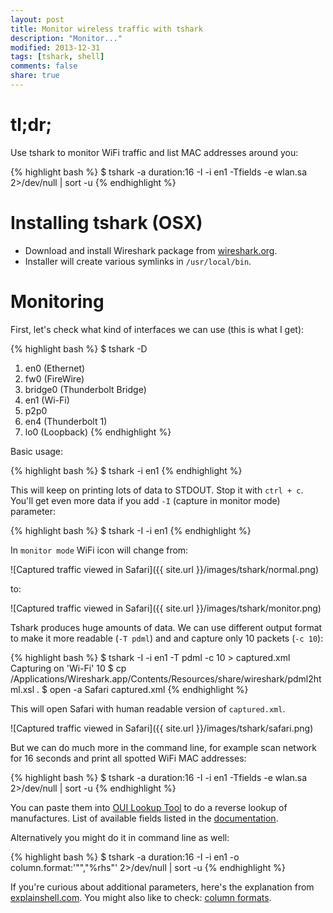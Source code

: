 ```yaml
---
layout: post
title: Monitor wireless traffic with tshark
description: "Monitor..."
modified: 2013-12-31
tags: [tshark, shell]
comments: false
share: true
---
```


# tl;dr;

Use tshark to monitor WiFi traffic and list MAC addresses around you:

{% highlight bash %}
$ tshark -a duration:16 -I -i en1 -Tfields -e wlan.sa 2>/dev/null | sort -u
{% endhighlight %}

# Installing tshark (OSX)

 - Download and install Wireshark package from [wireshark.org](http://www.wireshark.org/download.html).
 - Installer will create various symlinks in `/usr/local/bin`.

# Monitoring

First, let's check what kind of interfaces we can use (this is what I get): 

{% highlight bash %}
$ tshark -D     
1. en0 (Ethernet)
2. fw0 (FireWire)
3. bridge0 (Thunderbolt Bridge)
4. en1 (Wi-Fi)
5. p2p0
6. en4 (Thunderbolt 1)
7. lo0 (Loopback)
{% endhighlight %}

Basic usage:

{% highlight bash %}
$ tshark -i en1
{% endhighlight %}

This will keep on printing lots of data to STDOUT. Stop it with `ctrl + c`. You'll get even more data if you add `-I` (capture in monitor mode) parameter:

{% highlight bash %}
$ tshark -I -i en1
{% endhighlight %}

In `monitor mode` WiFi icon will change from:

![Captured traffic viewed in Safari]({{ site.url }}/images/tshark/normal.png)

to:

![Captured traffic viewed in Safari]({{ site.url }}/images/tshark/monitor.png)

Tshark produces huge amounts of data. We can use different output format to make it more readable (`-T pdml`) and and capture only 10 packets (`-c 10`):

{% highlight bash %}
$ tshark -I -i en1 -T pdml -c 10 > captured.xml                                                  
Capturing on 'Wi-Fi'
10 
$ cp /Applications/Wireshark.app/Contents/Resources/share/wireshark/pdml2html.xsl . 
$ open -a Safari captured.xml 
{% endhighlight %}

This will open Safari with human readable version of `captured.xml`.

![Captured traffic viewed in Safari]({{ site.url }}/images/tshark/safari.png)

But we can do much more in the command line, for example scan network for 16 seconds and print all spotted WiFi MAC addresses:

{% highlight bash %}
$ tshark -a duration:16 -I -i en1 -Tfields -e wlan.sa 2>/dev/null | sort -u
{% endhighlight %}

You can paste them into [OUI Lookup Tool](http://www.wireshark.org/tools/oui-lookup.html) to do a reverse lookup of manufactures. List of available fields listed in the [documentation](http://www.wireshark.org/docs/dfref/w/wlan.html). 

Alternatively you might do it in command line as well:

{% highlight bash %}
$ tshark -a duration:16 -I -i en1 -o column.format:'"","%rhs"' 2>/dev/null | sort -u
{% endhighlight %}

If you're curious about additional parameters, here's the explanation from [explainshell.com](http://explainshell.com/explain?cmd=tshark+-a+duration%3A16+-I+-i+en1+-o+column.format%3A%27%22%22%2C%22%25hs%22%27+2%3E%2Fdev%2Fnull+%7C+sort+-u). You might also like to check: [column formats](http://anonsvn.wireshark.org/viewvc/trunk/epan/column.c?view=markup&pathrev=52627).



